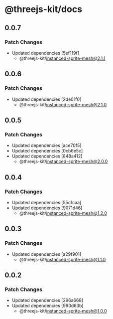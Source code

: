 # @threejs-kit/docs

## 0.0.7

### Patch Changes

- Updated dependencies [5ef119f]
  - @threejs-kit/instanced-sprite-mesh@2.1.1

## 0.0.6

### Patch Changes

- Updated dependencies [2de01f0]
  - @threejs-kit/instanced-sprite-mesh@2.1.0

## 0.0.5

### Patch Changes

- Updated dependencies [ace70f5]
- Updated dependencies [0cb6e5c]
- Updated dependencies [848a412]
  - @threejs-kit/instanced-sprite-mesh@2.0.0

## 0.0.4

### Patch Changes

- Updated dependencies [55c1caa]
- Updated dependencies [9071d46]
  - @threejs-kit/instanced-sprite-mesh@1.2.0

## 0.0.3

### Patch Changes

- Updated dependencies [a29f901]
  - @threejs-kit/instanced-sprite-mesh@1.1.0

## 0.0.2

### Patch Changes

- Updated dependencies [296a668]
- Updated dependencies [990d63b]
  - @threejs-kit/instanced-sprite-mesh@1.0.0
